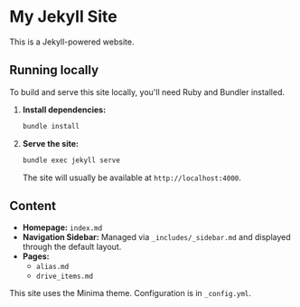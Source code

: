# My Jekyll Site

This is a Jekyll-powered website.

## Running locally

To build and serve this site locally, you'll need Ruby and Bundler installed.

1. **Install dependencies:**
   ```bash
   bundle install
   ```

2. **Serve the site:**
   ```bash
   bundle exec jekyll serve
   ```

   The site will usually be available at `http://localhost:4000`.

## Content

*   **Homepage:** `index.md`
*   **Navigation Sidebar:** Managed via `_includes/_sidebar.md` and displayed through the default layout.
*   **Pages:**
    *   `alias.md`
    *   `drive_items.md`

This site uses the Minima theme. Configuration is in `_config.yml`.
